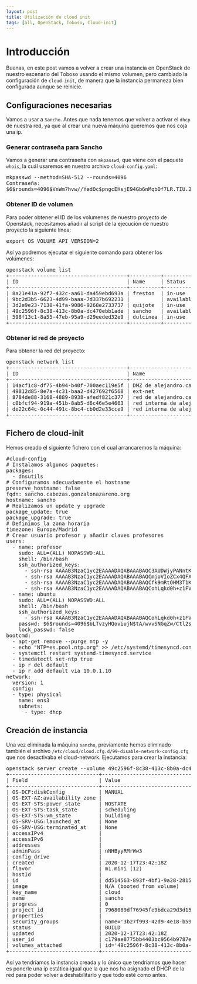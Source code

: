```yaml
---
layout: post
title: Utilización de cloud init
tags: [all, OpenStack, Toboso, Cloud-init]
---
```

# Introducción

Buenas, en este post vamos a volver a crear una instancia en OpenStack de nuestro escenario del Toboso usando el mismo volumen, pero cambiado la configuración de `cloud-init`, de manera que la instancia permaneza bien configurada aunque se reinicie.

## Configuraciones necesarias

Vamos a usar a `Sancho`. Antes que nada tenemos que volver a activar el `dhcp` de nuestra red, ya que al crear una nueva máquina queremos que nos coja una ip.

### Generar contraseña para Sancho

Vamos a generar una contraseña con `mkpasswd`, que viene con el paquete `whois`, la cuál usaremos en nuestro archivo `cloud-config.yaml`:

<pre>
mkpasswd --method=SHA-512 --rounds=4096
Contraseña: 
$6$rounds=4096$VnWm7hvw//YedOc$pngcEHsjE94Gb6nMqbOf7LR.TIU.2FkWPtdn5O3gIl/RJhCMV41FAqfeku1U9B0/viO7NF15GUf7AEiMapeIE/
</pre>

### Obtener ID de volumen

Para poder obtener el ID de los volumenes de nuestro proyecto de Openstack, necesitamos añadir al script de la ejecución de nuestro proyecto la siguiente línea:

<pre>
export OS_VOLUME_API_VERSION=2
</pre>

Así ya podremos ejecutar el siguiente comando para obtener los volúmenes:

<pre>
openstack volume list
+--------------------------------------+----------+-----------+------+-----------------------------------+
| ID                                   | Name     | Status    | Size | Attached to                       |
+--------------------------------------+----------+-----------+------+-----------------------------------+
| 8a21e41a-92f7-432c-aa61-da459ebd693a | freston  | in-use    |   10 | Attached to freston on /dev/vda   |
| 9bc2d3b5-6623-4d99-baaa-7d337b692231 |          | available |    2 |                                   |
| 3d2e9e23-7130-41fa-9086-9268e2733737 | quijote  | in-use    |   10 | Attached to quijote on /dev/vda   |
| 49c2596f-8c38-413c-8b0a-dc470ebb1ade | sancho   | available |   10 |                                   |
| 598f13c1-8a55-47eb-95a9-d29eeded32e9 | dulcinea | in-use    |   10 | Attached to dulcinea on /dev/vda  |
+--------------------------------------+----------+-----------+------+-----------------------------------+
</pre>

### Obtener id red de proyecto

Para obtener la red del proyecto:

<pre>
openstack network list
+--------------------------------------+-----------------------------------+----------------------------------------------------------------------------+
| ID                                   | Name                              | Subnets                                                                    |
+--------------------------------------+-----------------------------------+----------------------------------------------------------------------------+
| 14acf1c8-df75-4b94-b40f-700aec119e5f | DMZ de alejandro.cabeza           | 4bc9f91a-ff87-47e3-a516-c45413b338ac                                       |
| 49812d85-8e7a-4c31-baa2-d427692f6568 | ext-net                           | 158bbe3e-3c98-485e-8042-ba6402111ea6, 6218710b-aa05-46f7-b198-7639efe3da95 |
| 8784de88-3168-4889-8938-afedf821c377 | red de alejandro.cabeza           | 63d2b1bb-4d50-48c9-8882-ea4dd5c4b202                                       |
| c0bfcf94-919a-451b-8ab5-d6c46e5e4663 | red interna de alejandro.cabeza   | 46237ca1-5e8e-45b8-bf8a-ef515c9d17bf                                       |
| de22c64c-0c44-491c-8bc4-cb0d2e33cce9 | red interna de alejandro.cabeza_2 | da95436a-9fef-4892-bddc-3ed1f817be55                                       |
+--------------------------------------+-----------------------------------+----------------------------------------------------------------------------+
</pre>

## Fichero de cloud-init

Hemos creado el siguiente fichero con el cual arrancaremos la máquina:

<pre>
#cloud-config
# Instalamos algunos paquetes:
packages:
  - dnsutils
# Configuramos adecuadamente el hostname
preserve_hostname: false
fqdn: sancho.cabezas.gonzalonazareno.org
hostname: sancho
# Realizamos un update y upgrade
package_update: true
package_upgrade: true
# Definimos la zona horaria
timezone: Europe/Madrid
# Crear usuario profesor y añadir claves profesores
users:
  - name: profesor
    sudo: ALL=(ALL) NOPASSWD:ALL
    shell: /bin/bash
    ssh_authorized_keys:
      - ssh-rsa AAAAB3NzaC1yc2EAAAADAQABAAABAQC3AUDWjyPANntK+qwHmlJihKQZ1H+AGN02k06dzRHmkvWiNgou/VcCgowhMTGR+0I6nWVwgRSWKJEUEaMu1r9rEeL63GRtUSepCWpClHJG1CuySuJKVGtRdUq+/szDntpJnJW207a78hTeQLjQsyPvbOqkbulQG7xTRCycdT3bH2UO4JI2d+341gkOlxSG/stPQ52Dsbfb274oMRom5r5f2apD3wbfxE9A6qwm4m70G9NYS7T3uKgCiXegO/3GTJD4UbK0ylGUamG5obdS5yD8Ib12vRCCXWav23SAj/4f9MzAnXX8U4ATM/du2FHZBiIzWVH12LYvIEZpUIVYKPSf
      - ssh-rsa AAAAB3NzaC1yc2EAAAADAQABAAABAQCmjoVIoZCx4QFXvljqozXGqxxlSvO7V2aizqyPgMfGqnyl0J9YXo6zrcWYwyWMnMdRdwYZgHqfiiFCUn2QDm6ZuzC4Lcx0K3ZwO2lgL4XaATykVLneHR1ib6RNroFcClN69cxWsdwQW6dpjpiBDXf8m6/qxVP3EHwUTsP8XaOV7WkcCAqfYAMvpWLISqYme6e+6ZGJUIPkDTxavu5JTagDLwY+py1WB53eoDWsG99gmvyit2O1Eo+jRWN+mgRHIxJTrFtLS6o4iWeshPZ6LvCZ/Pum12Oj4B4bjGSHzrKjHZgTwhVJ/LDq3v71/PP4zaI3gVB9ZalemSxqomgbTlnT
      - ssh-rsa AAAAB3NzaC1yc2EAAAADAQABAAABAQCfk9mRtOHM3T1KpmGi0KiN2uAM6CDXM3WFcm1wkzKXx7RaLtf9pX+KCuVqHdy/N/9d9wtH7iSmLFX/4gQKQVG00jHiGf3ABufWeIpjmHtT1WaI0+vV47fofEIjDDfSZPlI3p5/c7tefHsIAK6GbQn31yepAcFYy9ZfqAh8H/Y5eLpf3egPZn9Czsvx+lm0I8Q+e/HSayRaiAPUukF57N2nnw7yhPZCHSZJqFbXyK3fVQ/UQVBeNS2ayp0my8X9sIBZnNkcYHFLIWBqJYdnu1ZFhnbu3yy94jmJdmELy3+54hqiwFEfjZAjUYSl8eGPixOfdTgc8ObbHbkHyIrQ91Kz
      - ssh-rsa AAAAB3NzaC1yc2EAAAADAQABAAABAQCohLqkd0h+z1FV2EJVZg/KHQFafOUvgq6v1wMRaF7qPbckHGi5UDL0/IkimzaCmxvjCQhEPvNa7LfcWZqiAgSFuClBNAL5tHuavgV+QXIug4fHqvTjaCbNSv5/w0ik+66+6hK16KulFIIixooGxUdsUoSYRVIDoon3rUi/Mo9rfarsTdlEdq8ie0m+a3beEd7IA+TFuPqoFRxyYoenTn1vDTa+RtQJrVsqzvWsv/K8obFU4XQQ4l4Sts19VkKFcooBrpvnfIVx4Z3QpmeGXWjmUu6QpNnydoCDQglvmSNtsRhIT2h2jvi/QZJhDyJpILEO5FsfjdZvBDXV5SAo77RF
  - name: ubuntu
    sudo: ALL=(ALL) NOPASSWD:ALL
    shell: /bin/bash
    ssh_authorized_keys:
      - ssh-rsa AAAAB3NzaC1yc2EAAAADAQABAAABAQCohLqkd0h+z1FV2EJVZg/KHQFafOUvgq6v1wMRaF7qPbckHGi5UDL0/IkimzaCmxvjCQhEPvNa7LfcWZqiAgSFuClBNAL5tHuavgV+QXIug4fHqvTjaCbNSv5/w0ik+66+6hK16KulFIIixooGxUdsUoSYRVIDoon3rUi/Mo9rfarsTdlEdq8ie0m+a3beEd7IA+TFuPqoFRxyYoenTn1vDTa+RtQJrVsqzvWsv/K8obFU4XQQ4l4Sts19VkKFcooBrpvnfIVx4Z3QpmeGXWjmUu6QpNnydoCDQglvmSNtsRhIT2h2jvi/QZJhDyJpILEO5FsfjdZvBDXV5SAo77RF
    passwd: $6$rounds=4096$bLTvzyHQoviujN$tA/wvvSNGqZw/Ctl2s7SdM/orhHu8hk297/9A1cd/TKU8m59DmbMeHnvVQ5XuvV3keVBx/PoOtyTSk0VgMuYT.
    lock_passwd: false
bootcmd:
  - apt-get remove --purge ntp -y
  - echo "NTP=es.pool.ntp.org" >> /etc/systemd/timesyncd.conf
  - systemctl restart systemd-timesyncd.service
  - timedatectl set-ntp true
  - ip r del default
  - ip r add default via 10.0.1.10
network:
  version: 1
  config:
  - type: physical
    name: ens3
    subnets:
      - type: dhcp
</pre>

## Creación de instancia

Una vez eliminada la máquina `sancho`, previamente hemos eliminado también el archivo `/etc/cloud/cloud.cfg.d/99-disable-network-config.cfg` que nos desactivaba el cloud-network. Ejecutamos para crear la instancia:

<pre>
openstack server create --volume 49c2596f-8c38-413c-8b0a-dc470ebb1ade --flavor m1.mini --security-group default --key-name cloud --network c0bfcf94-919a-451b-8ab5-d6c46e5e4663 --user-data cloud-init.yaml sancho
+-----------------------------+------------------------------------------------------------------+
| Field                       | Value                                                            |
+-----------------------------+------------------------------------------------------------------+
| OS-DCF:diskConfig           | MANUAL                                                           |
| OS-EXT-AZ:availability_zone |                                                                  |
| OS-EXT-STS:power_state      | NOSTATE                                                          |
| OS-EXT-STS:task_state       | scheduling                                                       |
| OS-EXT-STS:vm_state         | building                                                         |
| OS-SRV-USG:launched_at      | None                                                             |
| OS-SRV-USG:terminated_at    | None                                                             |
| accessIPv4                  |                                                                  |
| accessIPv6                  |                                                                  |
| addresses                   |                                                                  |
| adminPass                   | nNHByyRMrWw3                                                     |
| config_drive                |                                                                  |
| created                     | 2020-12-17T23:42:18Z                                             |
| flavor                      | m1.mini (12)                                                     |
| hostId                      |                                                                  |
| id                          | dd514563-893f-4bf1-9a28-281596c9f099                             |
| image                       | N/A (booted from volume)                                         |
| key_name                    | cloud                                                            |
| name                        | sancho                                                           |
| progress                    | 0                                                                |
| project_id                  | 7968089df76945fe9bdca29d3d159277                                 |
| properties                  |                                                                  |
| security_groups             | name='3b27f993-42d9-4e18-b590-334bbd6287bf'                      |
| status                      | BUILD                                                            |
| updated                     | 2020-12-17T23:42:18Z                                             |
| user_id                     | c179ae8775bb4403bc9564b9787ea4a35a4af3954f1a0d1fc1205481e24dd50a |
| volumes_attached            | id='49c2596f-8c38-413c-8b0a-dc470ebb1ade'                        |
+-----------------------------+------------------------------------------------------------------+
</pre>

Así ya tendríamos la instancia creada y lo único que tendríamos que hacer es ponerle una ip estática igual que la que nos ha asignado el DHCP de la red para poder volver a deshabilitarlo y que todo esté como antes.